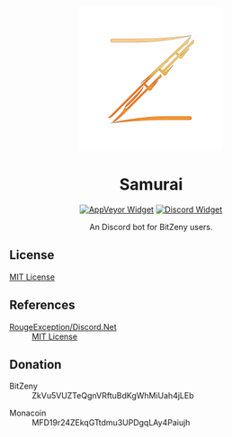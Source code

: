 <div align="center">
  <img src="Assets/Samurai.png" alt="Samurai Logo" height="256">
  <h1>Samurai</h1>
  <a href="https://ci.appveyor.com/project/acid-chicken/Samurai"><img src="https://ci.appveyor.com/api/projects/status/k7koen45vjy9xd49?svg=true" alt="AppVeyor Widget"></a>
  <a href="https://discord.gg/xmWd3yy" target="_blank"><img src="https://discordapp.com/api/guilds/387920616252243968/widget.png" alt="Discord Widget"></a>
  <p>An Discord bot for BitZeny users.</p>
</div>

## License

[MIT License](LICENSE)

## References

<dl>
  <dt><a href="https://github.com/RogueException/Discord.Net">RougeException/Discord.Net</a></dt>
  <dd><a href="https://github.com/RogueException/Discord.Net/blob/dev/LICENSE">MIT License</a></dd>
</dl>

## Donation

<dl>
  <dt>BitZeny</dt>
  <dd>ZkVu5VUZTeQgnVRftuBdKgWhMiUah4jLEb</dd>
</dl>
<dl>
  <dt>Monacoin</dt>
  <dd>MFD19r24ZEkqGTtdmu3UPDgqLAy4Paiujh</dd>
</dl>
